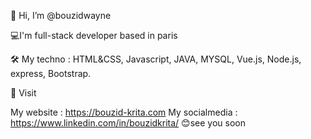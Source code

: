 👋 Hi, I’m @bouzidwayne

💻I'm full-stack developer based in paris

🛠 My techno : HTML&CSS, Javascript, JAVA, MYSQL, Vue.js, Node.js, express, Bootstrap.

🔗 Visit

My website : https://bouzid-krita.com
My socialmedia : https://www.linkedin.com/in/bouzidkrita/
😊see you soon
